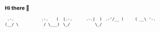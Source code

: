 ### Hi there 👋

<!--
**shreyadm/shreyadm** is a ✨ _special_ ✨ repository because its `README.md` (this file) appears on your GitHub profile.

Here are some ideas to get you started:

- 🔭 I’m currently working on ...
- 🌱 I’m currently learning ...
- 👯 I’m looking to collaborate on ...
- 🤔 I’m looking for help with ...
- 💬 Ask me about ...
- 📫 How to reach me: ...
- 😄 Pronouns: ...
- ⚡ Fun fact: ...
-->

` .-.            .-.`
 `   (  |.-.      .-.|  )` 
  ` .-'/__ )     ( __\ '-.`
  `(__/ \           / \___)`
   `  \_/           \_/   `  
